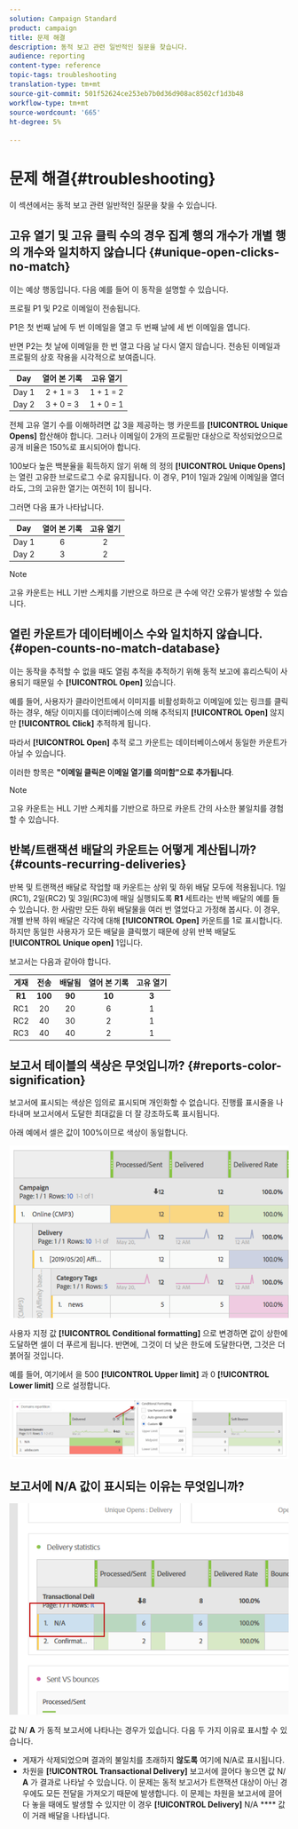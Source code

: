 ```yaml
---
solution: Campaign Standard
product: campaign
title: 문제 해결
description: 동적 보고 관련 일반적인 질문을 찾습니다.
audience: reporting
content-type: reference
topic-tags: troubleshooting
translation-type: tm+mt
source-git-commit: 501f52624ce253eb7b0d36d908ac8502cf1d3b48
workflow-type: tm+mt
source-wordcount: '665'
ht-degree: 5%

---
```



# 문제 해결{#troubleshooting}

이 섹션에서는 동적 보고 관련 일반적인 질문을 찾을 수 있습니다.

## 고유 열기 및 고유 클릭 수의 경우 집계 행의 개수가 개별 행의 개수와 일치하지 않습니다 {#unique-open-clicks-no-match}

이는 예상 행동입니다.
다음 예를 들어 이 동작을 설명할 수 있습니다.

프로필 P1 및 P2로 이메일이 전송됩니다.

P1은 첫 번째 날에 두 번 이메일을 열고 두 번째 날에 세 번 이메일을 엽니다.

반면 P2는 첫 날에 이메일을 한 번 열고 다음 날 다시 열지 않습니다.
전송된 이메일과 프로필의 상호 작용을 시각적으로 보여줍니다.

<table> 
 <thead> 
  <tr> 
   <th align="center"> <strong>Day</strong> <br /> </th> 
   <th align="center"> <strong>열어 본 기록</strong> <br /> </th> 
   <th align="center"> <strong>고유 열기</strong> <br /> </th> 
  </tr> 
 </thead> 
 <tbody> 
  <tr> 
   <td align="center"> Day 1<br /> </td> 
   <td align="center"> 2 + 1 = 3<br /> </td> 
   <td align="center"> 1 + 1 = 2<br /> </td> 
  </tr> 
  <tr> 
   <td align="center"> Day 2<br /> </td> 
   <td align="center"> 3 + 0 = 3<br /> </td> 
   <td align="center"> 1 + 0 = 1<br /> </td> 
  </tr>
 </tbody> 
</table>

전체 고유 열기 수를 이해하려면 값 3을 제공하는 행 카운트를 **[!UICONTROL Unique Opens]** 합산해야 합니다. 그러나 이메일이 2개의 프로필만 대상으로 작성되었으므로 공개 비율은 150%로 표시되어야 합니다.

100보다 높은 백분율을 획득하지 않기 위해 의 정의 **[!UICONTROL Unique Opens]** 는 열린 고유한 브로드로그 수로 유지됩니다. 이 경우, P1이 1일과 2일에 이메일을 열더라도, 그의 고유한 열기는 여전히 1이 됩니다.

그러면 다음 표가 나타납니다.

<table> 
 <thead> 
  <tr> 
   <th align="center"> <strong>Day</strong> <br /> </th> 
   <th align="center"> <strong>열어 본 기록</strong> <br /> </th> 
   <th align="center"> <strong>고유 열기</strong> <br /> </th> 
  </tr> 
 </thead> 
 <tbody> 
  <tr> 
   <td align="center"> Day 1<br /> </td> 
   <td align="center"> 6<br /> </td> 
   <td align="center"> 2<br /> </td>
  </tr> 
  <tr> 
   <td align="center"> Day 2<br /> </td> 
   <td align="center"> 3<br /> </td> 
   <td align="center"> 2<br /> </td> 
  </tr> 
 </tbody> 
</table>

>[!NOTE]
>
>고유 카운트는 HLL 기반 스케치를 기반으로 하므로 큰 수에 약간 오류가 발생할 수 있습니다.

## 열린 카운트가 데이터베이스 수와 일치하지 않습니다. {#open-counts-no-match-database}

이는 동작을 추적할 수 없을 때도 열림 추적을 추적하기 위해 동적 보고에 휴리스틱이 사용되기 때문일 수 **[!UICONTROL Open]** 있습니다.

예를 들어, 사용자가 클라이언트에서 이미지를 비활성화하고 이메일에 있는 링크를 클릭하는 경우, 해당 이미지를 데이터베이스에 의해 추적되지 **[!UICONTROL Open]** 않지만 **[!UICONTROL Click]** 추적하게 됩니다.

따라서 **[!UICONTROL Open]** 추적 로그 카운트는 데이터베이스에서 동일한 카운트가 아닐 수 있습니다.

이러한 항목은 **&quot;이메일 클릭은 이메일 열기를 의미함&quot;으로 추가됩니다**.

>[!NOTE]
>
>고유 카운트는 HLL 기반 스케치를 기반으로 하므로 카운트 간의 사소한 불일치를 경험할 수 있습니다.

## 반복/트랜잭션 배달의 카운트는 어떻게 계산됩니까? {#counts-recurring-deliveries}

반복 및 트랜잭션 배달로 작업할 때 카운트는 상위 및 하위 배달 모두에 적용됩니다.
1일(RC1), 2일(RC2) 및 3일(RC3)에 매일 실행되도록 **R1** 세트라는 반복 배달의 예를 들 수 있습니다.
한 사람만 모든 하위 배달물을 여러 번 열었다고 가정해 봅시다. 이 경우, 개별 반복 하위 배달은 각각에 대해 **[!UICONTROL Open]** 카운트를 1로 표시합니다.
하지만 동일한 사용자가 모든 배달을 클릭했기 때문에 상위 반복 배달도 **[!UICONTROL Unique open]** 1입니다.

보고서는 다음과 같아야 합니다.

<table> 
 <thead> 
  <tr> 
   <th align="center"> <strong>게재</strong> <br /> </th> 
   <th align="center"> <strong>전송</strong> <br /> </th> 
   <th align="center"> <strong>배달됨</strong> <br /> </th>
   <th align="center"> <strong>열어 본 기록</strong> <br /> </th> 
   <th align="center"> <strong>고유 열기</strong> <br /> </th>
  </tr> 
 </thead> 
 <tbody> 
  <tr> 
   <td align="center"> <strong>R1<br/> </td> 
   <td align="center"> <strong>100<br/> </td> 
   <td align="center"> <strong>90<br/> </td> 
   <td align="center"> <strong>10<br/> </td> 
   <td align="center"> <strong>3<br/> </td> 
  </tr> 
  <tr> 
   <td align="center"> RC1<br/> </td> 
   <td align="center"> 20<br /> </td> 
   <td align="center"> 20<br /> </td> 
   <td align="center"> 6<br /> </td> 
   <td align="center"> 1<br /> </td> 
  </tr>
    <tr> 
   <td align="center"> RC2<br /> </td> 
   <td align="center"> 40<br /> </td> 
   <td align="center"> 30<br /> </td> 
   <td align="center"> 2<br /> </td> 
   <td align="center"> 1<br /> </td> 
  </tr> 
    <tr> 
   <td align="center"> RC3<br /> </td> 
   <td align="center"> 40<br /> </td> 
   <td align="center"> 40<br /> </td> 
   <td align="center"> 2<br /> </td> 
   <td align="center"> 1<br /> </td> 
  </tr> 
 </tbody> 
</table>

## 보고서 테이블의 색상은 무엇입니까? {#reports-color-signification}

보고서에 표시되는 색상은 임의로 표시되며 개인화할 수 없습니다. 진행률 표시줄을 나타내며 보고서에서 도달한 최대값을 더 잘 강조하도록 표시됩니다.

아래 예에서 셀은 값이 100%이므로 색상이 동일합니다.

![](assets/troubleshooting_1.png)

사용자 지정 값 **[!UICONTROL Conditional formatting]** 으로 변경하면 값이 상한에 도달하면 셀이 더 푸르게 됩니다. 반면에, 그것이 더 낮은 한도에 도달한다면, 그것은 더 붉어질 것입니다.

예를 들어, 여기에서 을 500 **[!UICONTROL Upper limit]** 과 0 **[!UICONTROL Lower limit]** 으로 설정합니다.

![](assets/troubleshooting_2.png)

## 보고서에 N/A 값이 표시되는 이유는 무엇입니까?

![](assets/troubleshooting_3.png)

값 N/ **A** 가 동적 보고서에 나타나는 경우가 있습니다. 다음 두 가지 이유로 표시할 수 있습니다.

* 게재가 삭제되었으며 결과의 불일치를 초래하지 **않도록** 여기에 N/A로 표시됩니다.
* 차원을 **[!UICONTROL Transactional Delivery]** 보고서에 끌어다 놓으면 값 N/ **A** 가 결과로 나타날 수 있습니다. 이 문제는 동적 보고서가 트랜잭션 대상이 아닌 경우에도 모든 전달을 가져오기 때문에 발생합니다.
이 문제는 차원을 보고서에 끌어다 놓을 때에도 발생할 수 있지만 이 경우 **[!UICONTROL Delivery]** N/A **** 값이 거래 배달을 나타냅니다.
